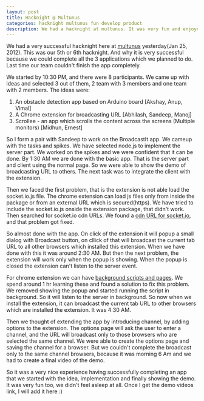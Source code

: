 ```yaml
---
layout: post
title: Hacknight @ Multunus
categories: hacknight multunus fun develop product
description: We had a hacknight at multunus. It was very fun and enjoyed a lot creating a small application
---
```


We had a very successful hacknight here at [multunus](http://www.multunus.com) yesterday(Jan 25, 2012). This was
our 5th or 6th hacknight. And why it is very successful because we
could complete all the 3 applications which we planned to do. Last
time our team couldn't finish the app completely.

We started by 10:30 PM, and there were 8 participants. We came up with
ideas and selected 3 out of them, 2 team with 3 members and one team
with 2 members. The ideas were:
1. An obstacle detection app based on Arduino board \[Akshay, Anup, Vimal\]
2. A Chrome extension for broadcasting URL \[Abhilash, Sandeep, Manoj\]
3. Scrollee - an app which scrolls the content across the screens
(Multiple monitors) \[Midhun, Ernest\]

So I form a pair with Sandeep to work on the BroadcastIt app. We cameup
with the tasks and spikes. We have selected node.js to implement the
server part. We worked on the spikes and we were confident that it can be done. By 1:30 AM we are done with the basic
app. That is the server part and client using the normal page. So we
were able to show the demo of broadcasting URL to others. The next
task was to integrate the client with the extension.

Then we faced the first problem, that is the extension is not able
load the socket.io.js file. The chrome extension can load js files
only from inside the package or from an external URL which is
secured(https). We have tried to include the socket.io.js onside the
extension package, that didn't work. Then searched for socket.io cdn
URLs. We found a [cdn URL for socket.io](http://cdnjs.com/), and that problem got fixed.

So almost done with the app. On click of the extension it will popup a small dialog with
Broadcast button, on cllick of that will broadcast the current tab URL
to all other browsers which installed this extension. When we have
done with this it was around 2:30 AM. But then the
next problem, the extension will work only when the
popup is showing. When the popup is closed the extension can't listen
to the server event.

For chrome extension we can have [background scripts and pages](http://developer.chrome.com/extensions/background_pages.html). We
spend around 1 hr learning these and found a solution to fix this
problem. We removed showing the popup and started running the script
in background. So it will listen to the server in background. So now
when we install the extension, it can broadcast the current tab URL to
other browsers which are installed the extension. It was 4:30 AM.

Then we thought of extending the app by introducing channel, by adding
options to the extension. The options page will ask the user to enter
a channel, and the URL will broadcast only to those browsers who are
selected the same channel. We were able to create the options page and
saving the channel for a browser. But we couldn't complete the
broadcast only to the same channel browsers, because it was morning 6
Am and we had to create a final video of the demo. 

So it was a very nice experience having successfully completing an app
that we started with the idea, implementation and finally showing the
demo. It was very fun too, we didn't feel asleep at all. Once I get
the demo videos link, I will add it here :)
